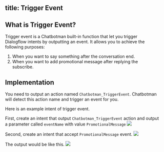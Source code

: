 title: Trigger Event
---

## What is Trigger Event?

Trigger event is a Chatbotman built-in function that let you trigger Dialogflow intents by outputting an event. It allows you to achieve the following purposes:

1. When you want to say something after the conversation end.
2. When you want to add promotional message after replying the subscribe.

## Implementation

You need to output an action named `Chatbotman_TriggerEvent`. Chatbotman will detect this action name and trigger an event for you. 

Here is an example intent of trigger event.

First, create an intent that output `Chatbotman_TriggerEvent` action and output a parameter called `eventName` with value `PromotionalMessage`
![](/images/advance_usage/trigger_event_step01.png)

Second, create an intent that accept `PromotionalMessage` event.
![](/images/advance_usage/trigger_event_step02.png)

The output would be like this.
![](/images/advance_usage/trigger_event_step03.png)
